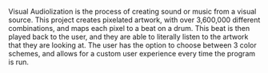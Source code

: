 Visual Audiolization is the process of creating sound or music from a visual source. This project creates pixelated artwork, with over 3,600,000 different combinations, and maps each pixel to a beat on a drum. This beat is then played back to the user, and they are able to literally listen to the artwork that they are looking at. The user has the option to choose between 3 color schemes, and allows for a custom user experience every time the program is run.
